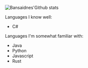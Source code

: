 ![Bansaidnes'Github stats](https://github-readme-stats.vercel.app/api?username=bansaidnes&show_icons=true&theme=radical)

Languages I know well:

- C#

Languages I'm somewhat familiar with:

- Java
- Python
- Javascript
- Rust


